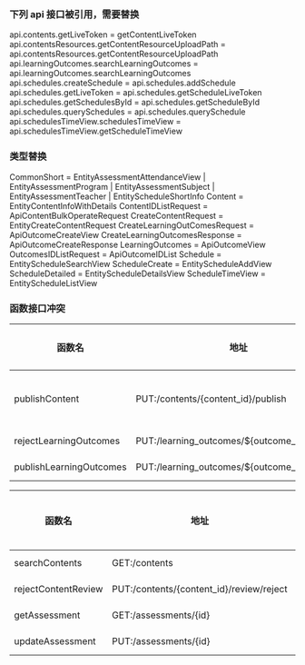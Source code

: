 ### 下列 api 接口被引用，需要替换

api.contents.getLiveToken = getContentLiveToken
api.contentsResources.getContentResourceUploadPath = api.contentsResources.getContentResourceUploadPath
api.learningOutcomes.searchLearningOutcomes = api.learningOutcomes.searchLearningOutcomes
api.schedules.createSchedule = api.schedules.addSchedule
api.schedules.getLiveToken = api.schedules.getScheduleLiveToken
api.schedules.getSchedulesById = api.schedules.getScheduleById
api.schedules.querySchedules = api.schedules.querySchedule
api.schedulesTimeView.schedulesTimeView = api.schedulesTimeView.getScheduleTimeView

### 类型替换

CommonShort = EntityAssessmentAttendanceView | EntityAssessmentProgram | EntityAssessmentSubject | EntityAssessmentTeacher | EntityScheduleShortInfo
Content = EntityContentInfoWithDetails
ContentIDListRequest = ApiContentBulkOperateRequest
CreateContentRequest = EntityCreateContentRequest
CreateLearningOutComesRequest = ApiOutcomeCreateView
CreateLearningOutcomesResponse = ApiOutcomeCreateResponse
LearningOutcomes = ApiOutcomeView
OutcomesIDListRequest = ApiOutcomeIDList
Schedule = EntityScheduleSearchView
ScheduleCreate = EntityScheduleAddView
ScheduleDetailed = EntityScheduleDetailsView
ScheduleTimeView = EntityScheduleListView

### 函数接口冲突

| 函数名                  | 地址                                          | 原参数           | 现参数     | 说明 ｜  |
| ----------------------- | --------------------------------------------- | ---------------- | ---------- | -------- |
| publishContent          | PUT:/contents/{content_id}/publish            | content_id, data | content_id | 漏了参数 |
| rejectLearningOutcomes  | PUT:/learning_outcomes/\${outcome_id}/reject  | outcome_id, data | outcome_id |
| publishLearningOutcomes | PUT:/learning_outcomes/\${outcome_id}/publish | outcome_id, data | outcome_id |

| 函数名              | 地址                                     | 原参数           | 现参数     | 说明 | 原返回值    | 先返回值 |
| ------------------- | ---------------------------------------- | ---------------- | ---------- | ---- | ----------- | -------- |
| searchContents      | GET:/contents                            |                  |            |      | rotal, list | list     |
| rejectContentReview | PUT:/contents/{content_id}/review/reject | content_id, data | content_id |
| getAssessment       | GET:/assessments/{id}                    | id: string       | id: number |
| updateAssessment    | PUT:/assessments/{id}                    | id: string       | id: number |
